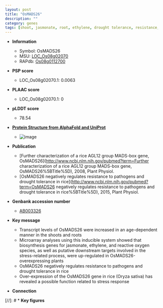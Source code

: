 ```yaml
---
layout: post
title: "OsMADS26"
description: ""
category: genes
tags: [shoot, jasmonate, root, ethylene, drought tolerance, resistance, pathogen resistance, pathogen, stress response]
---
```


* **Information**  
    + Symbol: OsMADS26  
    + MSU: [LOC_Os08g02070](http://rice.plantbiology.msu.edu/cgi-bin/ORF_infopage.cgi?orf=LOC_Os08g02070)  
    + RAPdb: [Os08g0112700](http://rapdb.dna.affrc.go.jp/viewer/gbrowse_details/irgsp1?name=Os08g0112700)  

* **PSP score**  
    + LOC_Os08g02070.1: 0.0063 

* **PLAAC score**  
    + LOC_Os08g02070.1: 0 

* **pLDDT score**
    + 78.54

* **[Protein Structure from AlphaFold and UniProt](https://www.uniprot.org/uniprotkb/Q0J8G8/entry#structure)**
    + ![image](https://ricepsp.github.io/images/Q0/AF-Q0J8G8-F1.png)

* **Publication**  
    + [Further characterization of a rice AGL12 group MADS-box gene, OsMADS26](http://www.ncbi.nlm.nih.gov/pubmed?term=Further characterization of a rice AGL12 group MADS-box gene, OsMADS26%5BTitle%5D), 2008, Plant Physiol.
    + [OsMADS26 negatively regulates resistance to pathogens and drought tolerance in rice](http://www.ncbi.nlm.nih.gov/pubmed?term=OsMADS26 negatively regulates resistance to pathogens and drought tolerance in rice%5BTitle%5D), 2015, Plant Physiol.

* **Genbank accession number**  
    + [AB003326](http://www.ncbi.nlm.nih.gov/nuccore/AB003326)

* **Key message**  
    + Transcript levels of OsMADS26 were increased in an age-dependent manner in the shoots and roots
    + Microarray analyses using this inducible system showed that biosynthesis genes for jasmonate, ethylene, and reactive oxygen species, as well as putative downstream targets involved in the stress-related process, were up-regulated in OsMADS26-overexpressing plants
    + OsMADS26 negatively regulates resistance to pathogens and drought tolerance in rice
    + Over-expression of the OsMADS26 gene in rice (Oryza sativa) has revealed a possible function related to stress response

* **Connection**  

[//]: # * **Key figures**  


